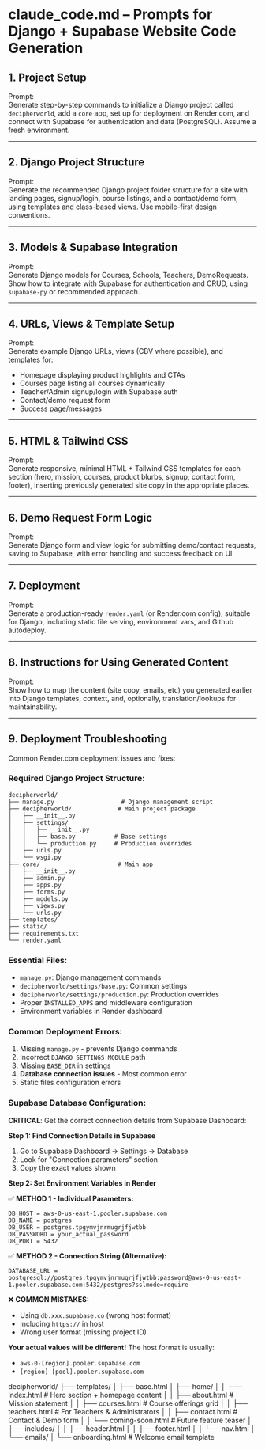 # claude_code.md – Prompts for Django + Supabase Website Code Generation

## 1. Project Setup
Prompt:  
Generate step-by-step commands to initialize a Django project called `decipherworld`, add a `core` app, set up for deployment on Render.com, and connect with Supabase for authentication and data (PostgreSQL). Assume a fresh environment.

---

## 2. Django Project Structure
Prompt:  
Generate the recommended Django project folder structure for a site with landing pages, signup/login, course listings, and a contact/demo form, using templates and class-based views. Use mobile-first design conventions.

---

## 3. Models & Supabase Integration
Prompt:  
Generate Django models for Courses, Schools, Teachers, DemoRequests. Show how to integrate with Supabase for authentication and CRUD, using `supabase-py` or recommended approach.

---

## 4. URLs, Views & Template Setup
Prompt:  
Generate example Django URLs, views (CBV where possible), and templates for:  
- Homepage displaying product highlights and CTAs  
- Courses page listing all courses dynamically  
- Teacher/Admin signup/login with Supabase auth  
- Contact/demo request form  
- Success page/messages

---

## 5. HTML & Tailwind CSS
Prompt:  
Generate responsive, minimal HTML + Tailwind CSS templates for each section (hero, mission, courses, product blurbs, signup, contact form, footer), inserting previously generated site copy in the appropriate places.

---

## 6. Demo Request Form Logic
Prompt:  
Generate Django form and view logic for submitting demo/contact requests, saving to Supabase, with error handling and success feedback on UI.

---

## 7. Deployment
Prompt:  
Generate a production-ready `render.yaml` (or Render.com config), suitable for Django, including static file serving, environment vars, and Github autodeploy.

---

## 8. Instructions for Using Generated Content
Prompt:  
Show how to map the content (site copy, emails, etc) you generated earlier into Django templates, context, and, optionally, translation/lookups for maintainability.

---

## 9. Deployment Troubleshooting
Common Render.com deployment issues and fixes:

### Required Django Project Structure:
```
decipherworld/
├── manage.py                   # Django management script
├── decipherworld/             # Main project package  
│   ├── __init__.py
│   ├── settings/
│   │   ├── __init__.py
│   │   ├── base.py           # Base settings
│   │   └── production.py     # Production overrides
│   ├── urls.py
│   └── wsgi.py
├── core/                      # Main app
│   ├── __init__.py
│   ├── admin.py
│   ├── apps.py
│   ├── forms.py
│   ├── models.py
│   ├── views.py
│   └── urls.py
├── templates/
├── static/
├── requirements.txt
└── render.yaml
```

### Essential Files:
- `manage.py`: Django management commands
- `decipherworld/settings/base.py`: Common settings
- `decipherworld/settings/production.py`: Production overrides
- Proper `INSTALLED_APPS` and middleware configuration
- Environment variables in Render dashboard

### Common Deployment Errors:
1. Missing `manage.py` - prevents Django commands
2. Incorrect `DJANGO_SETTINGS_MODULE` path
3. Missing `BASE_DIR` in settings
4. **Database connection issues** - Most common error
5. Static files configuration errors

### Supabase Database Configuration:

**CRITICAL**: Get the correct connection details from Supabase Dashboard:

**Step 1: Find Connection Details in Supabase**
1. Go to Supabase Dashboard → Settings → Database
2. Look for "Connection parameters" section
3. Copy the exact values shown

**Step 2: Set Environment Variables in Render**

✅ **METHOD 1 - Individual Parameters:**
```
DB_HOST = aws-0-us-east-1.pooler.supabase.com
DB_NAME = postgres
DB_USER = postgres.tpgymvjnrmugrjfjwtbb  
DB_PASSWORD = your_actual_password
DB_PORT = 5432
```

✅ **METHOD 2 - Connection String (Alternative):**
```
DATABASE_URL = postgresql://postgres.tpgymvjnrmugrjfjwtbb:password@aws-0-us-east-1.pooler.supabase.com:5432/postgres?sslmode=require
```

❌ **COMMON MISTAKES:**
- Using `db.xxx.supabase.co` (wrong host format)
- Including `https://` in host
- Wrong user format (missing project ID)

**Your actual values will be different!** The host format is usually:
- `aws-0-[region].pooler.supabase.com` 
- `[region]-[pool].pooler.supabase.com`

decipherworld/
├── templates/
│   ├── base.html
│   ├── home/
│   │   ├── index.html          # Hero section + homepage content
│   │   ├── about.html          # Mission statement
│   │   ├── courses.html        # Course offerings grid
│   │   ├── teachers.html       # For Teachers & Administrators
│   │   ├── contact.html        # Contact & Demo form
│   │   └── coming-soon.html    # Future feature teaser
│   ├── includes/
│   │   ├── header.html
│   │   ├── footer.html
│   │   └── nav.html
│   └── emails/
│       └── onboarding.html     # Welcome email template